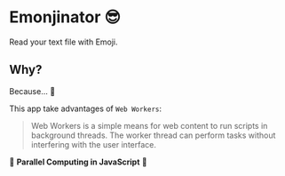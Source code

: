 # Emonjinator 😎

Read your text file with Emoji.

## Why?

Because... 🤙

This app take advantages of `Web Workers`:
> Web Workers is a simple means for web content to run scripts in background threads. The worker thread can perform tasks without interfering with the user interface.

🤘 **Parallel Computing in JavaScript** 🤘
